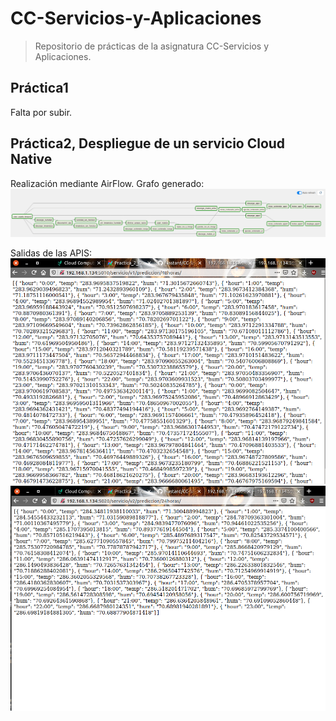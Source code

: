 # CC-Servicios-y-Aplicaciones
>Repositorio de prácticas de la asignatura  CC-Servicios y Aplicaciones.

## Práctica1
Falta por subir.

## Práctica2, Despliegue de un servicio Cloud Native
Realización mediante AirFlow.
Grafo generado:
![grafo](https://raw.githubusercontent.com/Nastard/CC-Servicios-y-Aplicaciones/main/img/grafo.png)

Salidas de las APIS:
![salida1](https://raw.githubusercontent.com/Nastard/CC-Servicios-y-Aplicaciones/main/img/salida1.png)
![salida2](https://raw.githubusercontent.com/Nastard/CC-Servicios-y-Aplicaciones/main/img/salida2.png)
